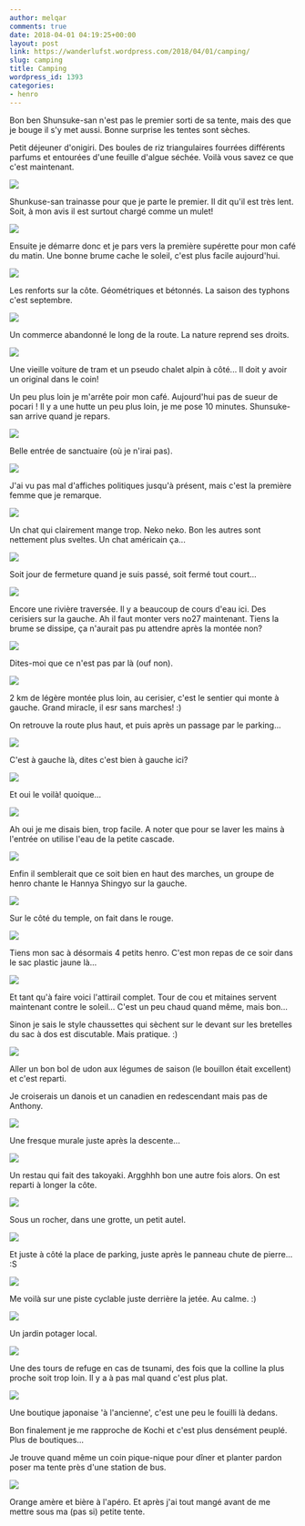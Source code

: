 ```yaml
---
author: melqar
comments: true
date: 2018-04-01 04:19:25+00:00
layout: post
link: https://wanderlufst.wordpress.com/2018/04/01/camping/
slug: camping
title: Camping
wordpress_id: 1393
categories:
- henro
---
```


Bon ben Shunsuke-san n'est pas le premier sorti de sa tente, mais des que je bouge il s'y met aussi. Bonne surprise les tentes sont sèches.

Petit déjeuner d'onigiri. Des boules de riz triangulaires fourrées différents parfums et entourées d'une feuille d'algue séchée. Voilà vous savez ce que c'est maintenant.

![](https://wanderlufst.files.wordpress.com/2018/04/img_20180327_065103193044874.jpg)

Shunkuse-san trainasse pour que je parte le premier. Il dit qu'il est très lent. Soit, à mon avis il est surtout chargé comme un mulet!

![](https://wanderlufst.files.wordpress.com/2018/04/img_20180327_070954-1498762990.jpg)

Ensuite je démarre donc et je pars vers la première supérette pour mon café du matin. Une bonne brume cache le soleil, c'est plus facile aujourd'hui.

![](https://wanderlufst.files.wordpress.com/2018/04/img_20180327_071710478356066.jpg)

Les renforts sur la côte. Géométriques et bétonnés. La saison des typhons c'est septembre.

![](https://wanderlufst.files.wordpress.com/2018/04/img_20180327_074217-363264213.jpg)

Un commerce abandonné le long de la route. La nature reprend ses droits.

![](https://wanderlufst.files.wordpress.com/2018/04/img_20180327_074837230059695.jpg)

Une vieille voiture de tram et un pseudo chalet alpin à côté... Il doit y avoir un original dans le coin!

Un peu plus loin je m'arrête poir mon café. Aujourd'hui pas de sueur de pocari ! Il y a une hutte un peu plus loin, je me pose 10 minutes. Shunsuke-san arrive quand je repars.

![](https://wanderlufst.files.wordpress.com/2018/04/img_20180327_0819231780382127.jpg)

Belle entrée de sanctuaire (où je n'irai pas).

![](https://wanderlufst.files.wordpress.com/2018/04/img_20180327_082723-1350334562.jpg)

J'ai vu pas mal d'affiches politiques jusqu'à présent, mais c'est la première femme que je remarque.

![](https://wanderlufst.files.wordpress.com/2018/04/img_20180327_090259627868247.jpg)

Un chat qui clairement mange trop. Neko neko. Bon les autres sont nettement plus sveltes. Un chat américain ça...

![](https://wanderlufst.files.wordpress.com/2018/04/img_20180327_090830-1656273067.jpg)

Soit jour de fermeture quand je suis passé, soit fermé tout court...

![](https://wanderlufst.files.wordpress.com/2018/04/img_20180327_093919-812065915.jpg)

Encore une rivière traversée. Il y a beaucoup de cours d'eau ici. Des cerisiers sur la gauche. Ah il faut monter vers no27 maintenant. Tiens la brume se dissipe, ça n'aurait pas pu attendre après la montée non?

![](https://wanderlufst.files.wordpress.com/2018/04/img_20180327_095154-322163272.jpg)

Dites-moi que ce n'est pas par là (ouf non).

![](https://wanderlufst.files.wordpress.com/2018/04/img_20180327_102053-2091017170.jpg)

2 km de légère montée plus loin, au cerisier, c'est le sentier qui monte à gauche. Grand miracle, il esr sans marches! :)

On retrouve la route plus haut, et puis après un passage par le parking...

![](https://wanderlufst.files.wordpress.com/2018/04/img_20180327_105239-1530152323.jpg)

C'est à gauche là, dites c'est bien à gauche ici?

![](https://wanderlufst.files.wordpress.com/2018/04/img_20180327_105506-1024519735.jpg)

Et oui le voilà! quoique...

![](https://wanderlufst.files.wordpress.com/2018/04/img_20180327_1058311160842697.jpg)

Ah oui je me disais bien, trop facile. A noter que pour se laver les mains à l'entrée on utilise l'eau de la petite cascade.

![](https://wanderlufst.files.wordpress.com/2018/04/img_20180327_110235366063217.jpg)

Enfin il semblerait que ce soit bien en haut des marches, un groupe de henro chante le Hannya Shingyo sur la gauche.

![](https://wanderlufst.files.wordpress.com/2018/03/img_20180327_115305-1756790185.jpg)

Sur le côté du temple, on fait dans le rouge.

![](https://wanderlufst.files.wordpress.com/2018/03/img_20180327_112531-1720524220.jpg)

Tiens mon sac à désormais 4 petits henro. C'est mon repas de ce soir dans le sac plastic jaune là...

![](https://wanderlufst.files.wordpress.com/2018/03/img_20180327_115954-913804689.jpg)

Et tant qu'à faire voici l'attirail complet. Tour de cou et mitaines servent maintenant contre le soleil... C'est un peu chaud quand même, mais bon...

Sinon je sais le style chaussettes qui sèchent sur le devant sur les bretelles du sac à dos est discutable. Mais pratique. :)

![](https://wanderlufst.files.wordpress.com/2018/03/img_20180327_1212491532574327.jpg)

Aller un bon bol de udon aux légumes de saison (le bouillon était excellent) et c'est reparti.

Je croiserais un danois et un canadien en redescendant mais pas de Anthony.

![](https://wanderlufst.files.wordpress.com/2018/03/img_20180327_132449-550523245.jpg)

Une fresque murale juste après la descente...

![](https://wanderlufst.files.wordpress.com/2018/03/img_20180327_133251-1058900428.jpg)

Un restau qui fait des takoyaki. Argghhh bon une autre fois alors. On est reparti à longer la côte.

![](https://wanderlufst.files.wordpress.com/2018/03/img_20180327_140248939784363.jpg)

Sous un rocher, dans une grotte, un petit autel.

![](https://wanderlufst.files.wordpress.com/2018/03/img_20180327_140041-1100038587.jpg)

Et juste à côté la place de parking, juste après le panneau chute de pierre... :S

![](https://wanderlufst.files.wordpress.com/2018/03/img_20180327_153720-578567072.jpg)

Me voilà sur une piste cyclable juste derrière la jetée. Au calme. :)

![](https://wanderlufst.files.wordpress.com/2018/03/img_20180327_160306554841441.jpg)

Un jardin potager local.

![](https://wanderlufst.files.wordpress.com/2018/03/img_20180327_161547-1471559313.jpg)

Une des tours de refuge en cas de tsunami, des fois que la colline la plus proche soit trop loin. Il y a à pas mal quand c'est plus plat.

![](https://wanderlufst.files.wordpress.com/2018/03/img_20180327_1655331182548765.jpg)

Une boutique japonaise 'à l'ancienne', c'est une peu le fouilli là dedans.

Bon finalement je me rapproche de Kochi et c'est plus densément peuplé. Plus de boutiques...

Je trouve quand même un coin pique-nique pour dîner et planter pardon poser ma tente près d'une station de bus.

![](https://wanderlufst.files.wordpress.com/2018/04/img_20180327_180617-927845551.jpg)

Orange amère et bière à l'apéro. Et après j'ai tout mangé avant de me mettre sous ma (pas si) petite tente.
